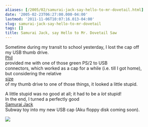 ```yaml
---
aliases: [/2005/02/samurai-jack-say-hello-to-mr-dovetail.html]
date: '2005-02-23T06:27:00.000-04:00'
lastmod: '2011-11-06T10:07:16.013-04:00'
slug: samurai-jack-say-hello-to-mr-dovetail
tags: []
title: Samurai Jack, say Hello to Mr. Dovetail Saw
---
```


Sometime during my transit to school yesterday, I lost the cap off  
my USB thumb drive.  
[Phil](http://flame.cs.dal.ca/~pobrien/blog.cgi/)  
provided me with one of those green PS/2 to USB  
connectors, which worked as a cap for a while (i.e. till I got home),  
but considering the relative  
[size](http://www.sandisk.com/retail/cruzer-micro.asp)  
of my thumb drive to one of those things, it looked a little stupid.  

  
  

  
A little stupid was no good at all; it had to be a _lot_ stupid!  
In the end, I turned a perfectly good  
[Samurai Jack](http://www.cartoonnetwork.com/tv_shows/samuraijack/)  
Subway toy into my new USB cap (Aku floppy disk coming soon).  

  
  

  
![](http://flame.cs.dal.ca/~bowes/jack.png)


